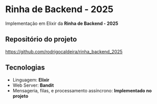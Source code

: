 # Rinha de Backend - 2025
Implementação em Elixir da **Rinha de Backend - 2025**

## Repositório do projeto
https://github.com/rodrigocaldeira/rinha_backend_2025

## Tecnologias
- Linguagem: **Elixir**
- Web Server: **Bandit**
- Mensageria, filas, e processamento assíncrono: **Implementado no projeto**

